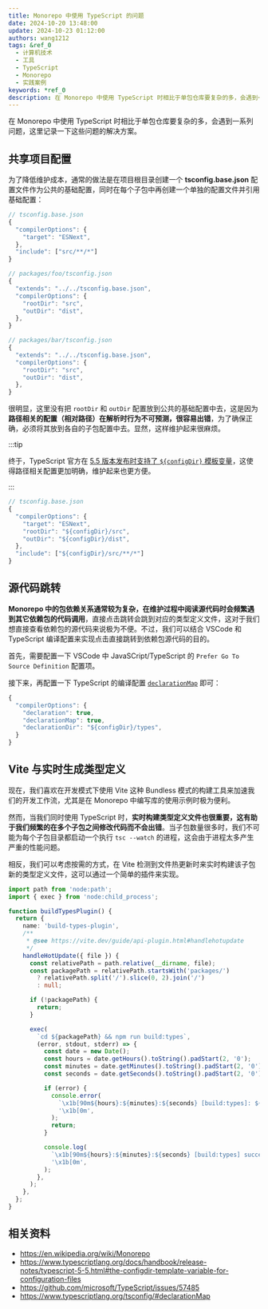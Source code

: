 ```yaml
---
title: Monorepo 中使用 TypeScript 的问题
date: 2024-10-20 13:48:00
update: 2024-10-23 01:12:00
authors: wang1212
tags: &ref_0
  - 计算机技术
  - 工具
  - TypeScript
  - Monorepo
  - 实践案例
keywords: *ref_0
description: 在 Monorepo 中使用 TypeScript 时相比于单包仓库要复杂的多，会遇到一系列问题，这里记录一下这些问题的解决方案。
---
```



在 Monorepo 中使用 TypeScript 时相比于单包仓库要复杂的多，会遇到一系列问题，这里记录一下这些问题的解决方案。

<!-- truncate -->

## 共享项目配置

为了降低维护成本，通常的做法是在项目根目录创建一个 **tsconfig.base.json** 配置文件作为公共的基础配置，同时在每个子包中再创建一个单独的配置文件并引用基础配置：

```ts
// tsconfig.base.json
{
  "compilerOptions": {
    "target": "ESNext",
  },
  "include": ["src/**/*"]
}

// packages/foo/tsconfig.json
{
  "extends": "../../tsconfig.base.json",
  "compilerOptions": {
    "rootDir": "src",
    "outDir": "dist",
  },
}

// packages/bar/tsconfig.json
{
  "extends": "../../tsconfig.base.json",
  "compilerOptions": {
    "rootDir": "src",
    "outDir": "dist",
  },
}
```

很明显，这里没有把 `rootDir` 和 `outDir` 配置放到公共的基础配置中去，这是因为**路径相关的配置（相对路径）在解析时行为不可预测，很容易出错**，为了确保正确，必须将其放到各自的子包配置中去。显然，这样维护起来很麻烦。

:::tip

终于，TypeScript 官方在 [5.5 版本发布时支持了 `${configDir}` 模板变量](https://www.typescriptlang.org/docs/handbook/release-notes/typescript-5-5.html#the-configdir-template-variable-for-configuration-files)，这使得路径相关配置更加明确，维护起来也更方便。

:::

```ts {5-6,8}
// tsconfig.base.json
{
  "compilerOptions": {
    "target": "ESNext",
    "rootDir": "${configDir}/src",
    "outDir": "${configDir}/dist",
  },
  "include": ["${configDir}/src/**/*"]
}
```

## 源代码跳转

**Monorepo 中的包依赖关系通常较为复杂，在维护过程中阅读源代码时会频繁遇到其它依赖包的代码调用**，直接点击跳转会跳到对应的类型定义文件，这对于我们想直接查看依赖包的源代码来说极为不便。不过，我们可以结合 VSCode 和 TypeScript 编译配置来实现点击直接跳转到依赖包源代码的目的。

首先，需要配置一下 VSCode 中 JavaSCript/TypeScript 的 `Prefer Go To Source Definition` 配置项。

接下来，再配置一下 TypeScript 的编译配置 [`declarationMap`](https://www.typescriptlang.org/tsconfig/#declarationMap) 即可：

```ts {4}
{
  "compilerOptions": {
    "declaration": true,
    "declarationMap": true,
    "declarationDir": "${configDir}/types",
  }
}
```

## Vite 与实时生成类型定义

现在，我们喜欢在开发模式下使用 Vite 这种 Bundless 模式的构建工具来加速我们的开发工作流，尤其是在 Monorepo 中编写库的使用示例时极为便利。

然而，当我们同时使用 TypeScript 时，**实时构建类型定义文件也很重要，这有助于我们频繁的在多个子包之间修改代码而不会出错**。当子包数量很多时，我们不可能为每个子包目录都启动一个执行 `tsc --watch` 的进程，这会由于进程太多产生严重的性能问题。

相反，我们可以考虑按需的方式，在 Vite 检测到文件热更新时来实时构建该子包新的类型定义文件，这可以通过一个简单的插件来实现。

```ts {21}
import path from 'node:path';
import { exec } from 'node:child_process';

function buildTypesPlugin() {
  return {
    name: 'build-types-plugin',
    /**
     * @see https://vite.dev/guide/api-plugin.html#handlehotupdate
     */
    handleHotUpdate({ file }) {
      const relativePath = path.relative(__dirname, file);
      const packagePath = relativePath.startsWith('packages/')
        ? relativePath.split('/').slice(0, 2).join('/')
        : null;

      if (!packagePath) {
        return;
      }

      exec(
        `cd ${packagePath} && npm run build:types`,
        (error, stdout, stderr) => {
          const date = new Date();
          const hours = date.getHours().toString().padStart(2, '0');
          const minutes = date.getMinutes().toString().padStart(2, '0');
          const seconds = date.getSeconds().toString().padStart(2, '0');

          if (error) {
            console.error(
              `\x1b[90m${hours}:${minutes}:${seconds} [build:types]: ${error}`,
              '\x1b[0m',
            );
            return;
          }

          console.log(
            `\x1b[90m${hours}:${minutes}:${seconds} [build:types] success`,
            '\x1b[0m',
          );
        },
      );
    },
  };
}
```

## 相关资料

- <https://en.wikipedia.org/wiki/Monorepo>
- <https://www.typescriptlang.org/docs/handbook/release-notes/typescript-5-5.html#the-configdir-template-variable-for-configuration-files>
- <https://github.com/microsoft/TypeScript/issues/57485>
- <https://www.typescriptlang.org/tsconfig/#declarationMap>
